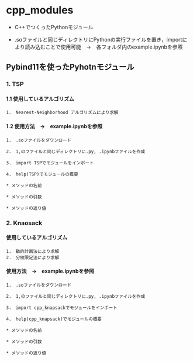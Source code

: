 # cpp_modules
* C++でつくったPythonモジュール

* .soファイルと同じディレクトリにPythonの実行ファイルを置き，importにより読み込むことで使用可能　→　各フォルダ内のexample.ipynbを参照

## Pybind11を使ったPyhotnモジュール
### 1. TSP
#### 1.1 使用しているアルゴリズム
	1.　Nearest-Neighborhood アルゴリズムにより求解

#### 1.2 使用方法　→　example.ipynbを参照
	1.　.soファイルをダウンロード

 	2.　1,のファイルと同じディレクトリに.py, .ipynbファイルを作成

 	3.　import TSPでモジュールをインポート

 	4.　help(TSP)でモジュールの概要
	
	* メソッドの名前  
		
   	* メソッドの引数  
	
  	* メソッドの返り値  

### 2. Knaosack
#### 使用しているアルゴリズム
	1.　動的計画法により求解
	2.　分枝限定法により求解

#### 使用方法　→　example.ipynbを参照
	1.　.soファイルをダウンロード

 	2.　1,のファイルと同じディレクトリに.py, .ipynbファイルを作成

 	3.　import cpp_knapsackでモジュールをインポート

 	4.　help(cpp_knapsack)でモジュールの概要
	
	* メソッドの名前  
		
   	* メソッドの引数  
	
  	* メソッドの返り値  
